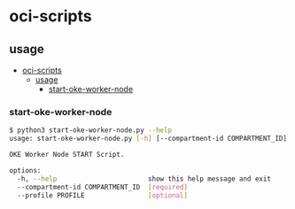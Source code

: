 # oci-scripts

## usage

<!-- @import "[TOC]" {cmd="toc" depthFrom=3 depthTo=6 orderedList=false} -->

<!-- code_chunk_output -->

- [oci-scripts](#oci-scripts)
  - [usage](#usage)
    - [start-oke-worker-node](#start-oke-worker-node)

<!-- /code_chunk_output -->

### start-oke-worker-node

```bash
$ python3 start-oke-worker-node.py --help
usage: start-oke-worker-node.py [-h] [--compartment-id COMPARTMENT_ID] [--profile PROFILE]

OKE Worker Node START Script.

options:
  -h, --help                       show this help message and exit
  --compartment-id COMPARTMENT_ID  [required]
  --profile PROFILE                [optional]
```
